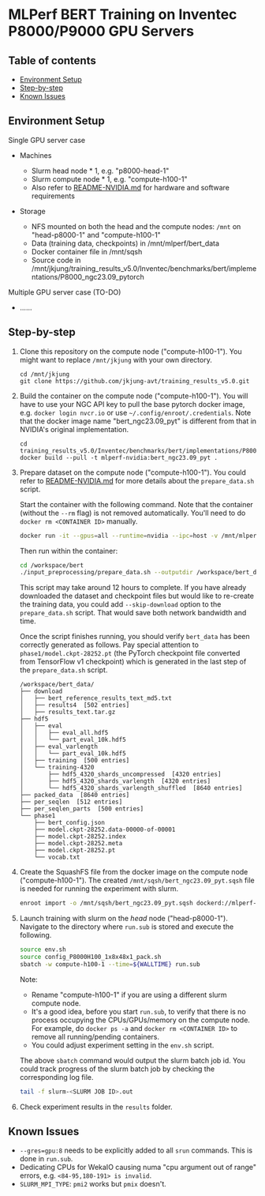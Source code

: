 # MLPerf BERT Training on Inventec P8000/P9000 GPU Servers

Table of contents
-----------------

* [Environment Setup](#setup)
* [Step-by-step](#steps)
* [Known Issues](#issues)

<a name="setup"></a>
Environment Setup
------------------

Single GPU server case

* Machines

  - Slurm head node * 1, e.g. "p8000-head-1"
  - Slurm compute node * 1, e.g. "compute-h100-1"
  - Also refer to [README-NVIDIA.md](README-NVIDIA.md) for hardware and software requirements

* Storage

  - NFS mounted on both the head and the compute nodes: `/mnt` on "head-p8000-1" and "compute-h100-1"
  - Data (training data, checkpoints) in /mnt/mlperf/bert_data
  - Docker container file in /mnt/sqsh
  - Source code in /mnt/jkjung/training_results_v5.0/Inventec/benchmarks/bert/implementations/P8000_ngc23.09_pytorch

Multiple GPU server case (TO-DO)

* ......

<a name="steps"></a>
Step-by-step
------------

1. Clone this repository on the compute node ("compute-h100-1").  You might want to replace `/mnt/jkjung` with your own directory.

   ```shell
   cd /mnt/jkjung
   git clone https://github.com/jkjung-avt/training_results_v5.0.git
   ```

2. Build the container on the compute node ("compute-h100-1").  You will have to use your NGC API key to pull the base pytorch docker image, e.g. `docker login nvcr.io` or use `~/.config/enroot/.credentials`.  Note that the docker image name "bert_ngc23.09_pyt" is different from that in NVIDIA's original implementation.

   ```shell
   cd training_results_v5.0/Inventec/benchmarks/bert/implementations/P8000_ngc23.09_pytorch/
   docker build --pull -t mlperf-nvidia:bert_ngc23.09_pyt .
   ```

3. Prepare dataset on the compute node ("compute-h100-1").  You could refer to [README-NVIDIA.md](README-NVIDIA.md) for more details about the `prepare_data.sh` script.

   Start the container with the following command.  Note that the container (without the `--rm` flag) is not removed automatically.  You'll need to do `docker rm <CONTAINER ID>` manually.

   ```bash
   docker run -it --gpus=all --runtime=nvidia --ipc=host -v /mnt/mlperf/bert_data:/workspace/bert_data mlperf-nvidia:bert_ngc23.09_pyt
   ```

   Then run within the container:

   ```bash
   cd /workspace/bert
   ./input_preprocessing/prepare_data.sh --outputdir /workspace/bert_data --packed-data
   ```

   This script may take around 12 hours to complete.  If you have already downloaded the dataset and checkpoint files but would like to re-create the training data, you could add `--skip-download` option to the `prepare_data.sh` script.  That would save both network bandwidth and time.

   Once the script finishes running, you should verify `bert_data` has been correctly generated as follows.  Pay special attention to `phase1/model.ckpt-28252.pt` (the PyTorch checkpoint file converted from TensorFlow v1 checkpoint) which is generated in the last step of the `prepare_data.sh` script.

   ```
   /workspace/bert_data/
   ├── download
   │   ├── bert_reference_results_text_md5.txt
   │   ├── results4  [502 entries]
   │   ├── results_text.tar.gz
   ├── hdf5
   │   ├── eval
   │   │   ├── eval_all.hdf5
   │   │   └── part_eval_10k.hdf5
   │   ├── eval_varlength
   │   │   └── part_eval_10k.hdf5
   │   ├── training  [500 entries]
   │   └── training-4320
   │       ├── hdf5_4320_shards_uncompressed  [4320 entries]
   │       ├── hdf5_4320_shards_varlength  [4320 entries]
   │       └── hdf5_4320_shards_varlength_shuffled  [8640 entries]
   ├── packed_data  [8640 entries]
   ├── per_seqlen  [512 entries]
   ├── per_seqlen_parts  [500 entries]
   └── phase1
       ├── bert_config.json
       ├── model.ckpt-28252.data-00000-of-00001
       ├── model.ckpt-28252.index
       ├── model.ckpt-28252.meta
       ├── model.ckpt-28252.pt
       └── vocab.txt
   ```

4. Create the SquashFS file from the docker image on the compute node ("compute-h100-1").  The created `/mnt/sqsh/bert_ngc23.09_pyt.sqsh` file is needed for running the experiment with slurm.

   ```bash
   enroot import -o /mnt/sqsh/bert_ngc23.09_pyt.sqsh dockerd://mlperf-nvidia:bert_ngc23.09_pyt
   ```

5. Launch training with slurm on the *head* node ("head-p8000-1").  Navigate to the directory where `run.sub` is stored and execute the following.

   ```bash
   source env.sh
   source config_P8000H100_1x8x48x1_pack.sh
   sbatch -w compute-h100-1 --time=${WALLTIME} run.sub
   ```

   Note:

   * Rename "compute-h100-1" if you are using a different slurm compute node.
   * It's a good idea, before you start `run.sub`, to verify that there is no process occupying the CPUs/GPUs/memory on the compute node.  For example, do `docker ps -a` and `docker rm <CONTAINER ID>` to remove all running/pending containers.
   * You could adjust experiment setting in the `env.sh` script.

   The above `sbatch` command would output the slurm batch job id.  You could track progress of the slurm batch job by checking the corresponding log file.

   ```bash
   tail -f slurm-<SLURM JOB ID>.out
   ```

6. Check experiment results in the `results` folder.

<a name="issues"></a>
Known Issues
------------

* `--gres=gpu:8` needs to be explicitly added to all `srun` commands.  This is done in `run.sub`.
* Dedicating CPUs for WekaIO causing numa "cpu argument out of range" errors, e.g. `<84-95,180-191> is invalid`.
* `SLURM_MPI_TYPE`: `pmi2` works but `pmix` doesn't.
